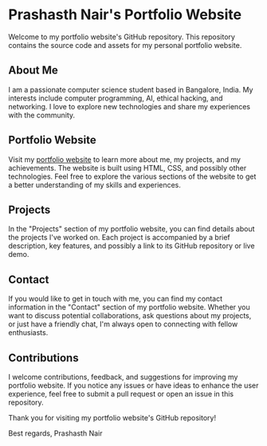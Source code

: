 # Prashasth Nair's Portfolio Website

Welcome to my portfolio website's GitHub repository. This repository contains the source code and assets for my personal portfolio website.

## About Me

I am a passionate computer science student based in Bangalore, India. My interests include computer programming, AI, ethical hacking, and networking. I love to explore new technologies and share my experiences with the community.

## Portfolio Website

Visit my [portfolio website](https://prashasth-nair.github.io) to learn more about me, my projects, and my achievements. The website is built using HTML, CSS, and possibly other technologies. Feel free to explore the various sections of the website to get a better understanding of my skills and experiences.

## Projects

In the "Projects" section of my portfolio website, you can find details about the projects I've worked on. Each project is accompanied by a brief description, key features, and possibly a link to its GitHub repository or live demo.

## Contact

If you would like to get in touch with me, you can find my contact information in the "Contact" section of my portfolio website. Whether you want to discuss potential collaborations, ask questions about my projects, or just have a friendly chat, I'm always open to connecting with fellow enthusiasts.

## Contributions

I welcome contributions, feedback, and suggestions for improving my portfolio website. If you notice any issues or have ideas to enhance the user experience, feel free to submit a pull request or open an issue in this repository.

Thank you for visiting my portfolio website's GitHub repository!

Best regards,
Prashasth Nair
